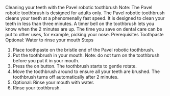 Cleaning your teeth with the Pavel robotic toothbrush
Note: The Pavel robotic toothbrush is designed for adults only. 
The Pavel robotic toothbrush cleans your teeth at a phenomenally fast speed. It is designed to clean your teeth in less than three minutes. A timer bell on the toothbrush lets you know when the 2 minutes are up. The time you save on dental care can be put to other uses, for example, picking your nose. 
Prerequisites
Toothpaste
Optional: Water to rinse your mouth
Steps
1. Place toothpaste on the bristle end of the Pavel robotic toothbrush. 
2. Put the toothbrush in your mouth. 
	Note: do not turn on the toothbrush before you put it in your mouth. 
3. Press the on button.
	The toothbrush starts to gentle rotate.
4. Move the toothbrush around to ensure all your teeth are brushed.
	The toothbrush turns off automatically after 2 minutes.
5. Optional: Rinse your mouth with water.
6. Rinse your toothbrush.